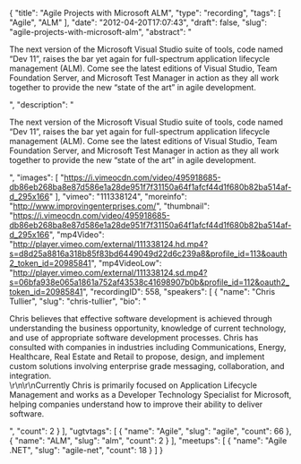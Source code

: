 {
  "title": "Agile Projects with Microsoft ALM",
  "type": "recording",
  "tags": [
    "Agile",
    "ALM"
  ],
  "date": "2012-04-20T17:07:43",
  "draft": false,
  "slug": "agile-projects-with-microsoft-alm",
  "abstract": "<p>The next version of the Microsoft Visual Studio suite of tools, code named “Dev 11”, raises the bar yet again for full-spectrum application lifecycle management (ALM). Come see the latest editions of Visual Studio, Team Foundation Server, and Microsoft Test Manager in action as they all work together to provide the new “state of the art” in agile development.</p>",
  "description": "<p>The next version of the Microsoft Visual Studio suite of tools, code named “Dev 11”, raises the bar yet again for full-spectrum application lifecycle management (ALM). Come see the latest editions of Visual Studio, Team Foundation Server, and Microsoft Test Manager in action as they all work together to provide the new “state of the art” in agile development.</p>",
  "images": [
    "https://i.vimeocdn.com/video/495918685-db86eb268ba8e87d586e1a28de951f7f31150a64f1afcf44d1f680b82ba514af-d_295x166"
  ],
  "vimeo": "111338124",
  "moreinfo": "http://www.improvingenterprises.com/",
  "thumbnail": "https://i.vimeocdn.com/video/495918685-db86eb268ba8e87d586e1a28de951f7f31150a64f1afcf44d1f680b82ba514af-d_295x166",
  "mp4Video": "http://player.vimeo.com/external/111338124.hd.mp4?s=d8d25a8816a318b85f83bd6449049d22d6c239a8&profile_id=113&oauth2_token_id=20985841",
  "mp4VideoLow": "http://player.vimeo.com/external/111338124.sd.mp4?s=06bfa938e065a1861a752af43538c41698907b0b&profile_id=112&oauth2_token_id=20985841",
  "recordingID": 558,
  "speakers": [
    {
      "name": "Chris Tullier",
      "slug": "chris-tullier",
      "bio": "<p>Chris believes that effective software development is achieved through understanding the business opportunity, knowledge of current technology, and use of appropriate software development processes. Chris has consulted with companies in industries including Communications, Energy, Healthcare, Real Estate and Retail to propose, design, and implement custom solutions involving enterprise grade messaging, collaboration, and integration.<br />\r\n\r\nCurrently Chris is primarily focused on Application Lifecycle Management and works as a Developer Technology Specialist for Microsoft, helping companies understand how to improve their ability to deliver software.</p>",
      "count": 2
    }
  ],
  "ugtvtags": [
    {
      "name": "Agile",
      "slug": "agile",
      "count": 66
    },
    {
      "name": "ALM",
      "slug": "alm",
      "count": 2
    }
  ],
  "meetups": [
    {
      "name": "Agile .NET",
      "slug": "agile-net",
      "count": 18
    }
  ]
}